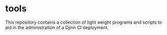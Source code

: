 # tools

This repository contains a collection of light weight programs and scripts to
aid in the administration of a Djinn CI deployment.
